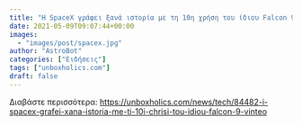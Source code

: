 ```yaml
---
title: "Η SpaceX γράφει ξανά ιστορία με τη 10η χρήση του ίδιου Falcon 9 (ΒΙΝΤΕΟ)"
date: 2021-05-09T09:07:44+00:00
images:
  - "images/post/spacex.jpg"
author: "AstroBot"
categories: ["Ειδήσεις"]
tags: ["unboxholics.com"]
draft: false
---
```




Διαβάστε περισσότερα: https://unboxholics.com/news/tech/84482-i-spacex-grafei-xana-istoria-me-ti-10i-chrisi-tou-idiou-falcon-9-vinteo
